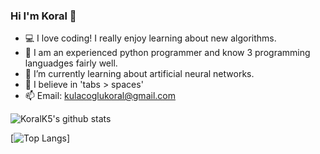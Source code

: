 ### Hi I'm Koral 👋

- 💻 I love coding! I really enjoy learning about new algorithms.
- 🐍 I am an experienced python programmer and know 3 programming languadges fairly well.
- 🧠 I’m currently learning about artificial neural networks.
- 🤔 I believe in 'tabs > spaces'
- 📫 Email: [kulacoglukoral@gmail.com](kulacoglukoral@gmail.com)

![KoralK5's github stats](https://github-readme-stats.vercel.app/api?username=KoralK5&show_icons=true&theme=cobalt)

[![Top Langs](https://github-readme-stats.vercel.app/api/top-langs/?username=KoralK5&show_icons=true&theme=cobalt)]
